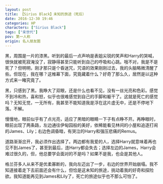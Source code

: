 ```yaml
---
layout: post
title: 【Sirius Black】未知的旅途（死后）
date: 2016-12-30 19:46
categories: HP
characters: ["Sirius Black"]
tags: ["亲世代"]
pov: 第一人称
origin: 名人朋友圈
---
```


黑，周围是一片的漆黑。听到的最后一点声响是表姐尖锐的笑声和Harry的哭喊，很快就被死寂淹没了，寂静得甚至只能听到自己的呼吸和心跳。哦不对，我是不是死了？但明明，刚才那只是个昏迷咒，咒语的效果刚刚过去，我的头脑略微清醒了些。但现在，我在哪？这帷幕下面，究竟藏着什么？好奇了那么久，居然是以这种方式来一睹究竟了。

黑，只感到了黑。我睁大了双眼，还是什么也看不见，没有一丝光亮和色彩。感觉不到冷和热，喜和怒，似乎也很难感觉到自己的手脚和躯干了。这就是死亡的感觉吗？无知无觉，一无所有，我甚至不能知道我是浮在这片虚无中，还是不停地下落。不解。

慢慢地，眼前似乎有了点光亮，适应了黑暗的眼睛一下子有点睁不开。再睁眼时，眼前出现了两条路，左边通往伊甸园般的美好，依稀能看见林间的小屋和追逐打闹的James、Lily；右边色调昏暗，有哭泣的Harry和强压悲痛的Remus。

道路渐渐岔开，我必须作出选择了。两边都有我爱的人，选择Harry就意味着再也见不到James了，甚至到最后，连Harry都会失去；选择左边的James，Harry会难过很久的，但，他总要学会面对的不是吗？如果不是我，也会是其他人。

格兰芬多人从来不是优柔寡断的，我向左迈出了一步，右边的世界开始崩塌。我不知道接着走下去前面还会有什么，但恰是这未知的旅途，挑动着我的好奇和探险欲。我知道能再见到James和Lily了，死亡的旅途似乎也不那么可怕了。
